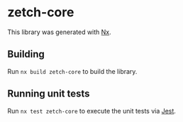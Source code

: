 # zetch-core

This library was generated with [Nx](https://nx.dev).

## Building

Run `nx build zetch-core` to build the library.

## Running unit tests

Run `nx test zetch-core` to execute the unit tests via [Jest](https://jestjs.io).
